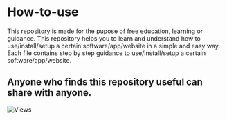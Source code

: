 # How-to-use

This repository is made for the pupose of free education, learning or guidance.
This repository helps you to learn and understand how to use/install/setup a certain software/app/website in a simple and easy way.
Each file contains step by step guidance to use/install/setup a certain software/app/website.

## Anyone who finds this repository useful can share with anyone.

![Views](https://komarev.com/ghpvc/?username=amankumar100&repo=How-to-use&label=👁️%20Views%20%20&style=flat-square&color=red)
